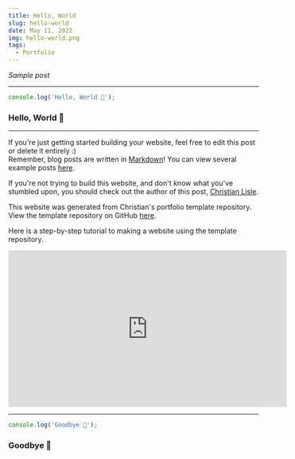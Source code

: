 ```yaml
---
title: Hello, World
slug: hello-world
date: May 11, 2022
img: hello-world.png
tags:
  - Portfolio
---
```


*Sample post*

<!--more-->

---

```javascript
console.log('Hello, World 🙋');
```

### Hello, World 🙋

---

If you're just getting started building your website, feel free to edit this post or delete it entirely :) \
Remember, blog posts are written in [Markdown](https://www.markdownguide.org/)! You can view several example posts [here](https://github.com/cal-overflow/site/tree/master/src/content/posts).


If you're not trying to build this website, and don't know what you've stumbled upon, you should check out the author of this post, [Christian Lisle](http://www.cal-overflow.dev).

This website was generated from Christian's portfolio template repository. View the template repository on GitHub [here](https://github.com/cal-overflow/portfolio).


Here is a step-by-step tutorial to making a website using the template repository.

<iframe width="560" height="315" src="https://www.youtube.com/embed/O3ctZ6SdSLA" title="YouTube video player" frameborder="0" allow="accelerometer; autoplay; clipboard-write; encrypted-media; gyroscope; picture-in-picture" allowfullscreen class="youtube-embed"></iframe>

---

```javascript
console.log('Goodbye 👋');
```

### Goodbye 👋
